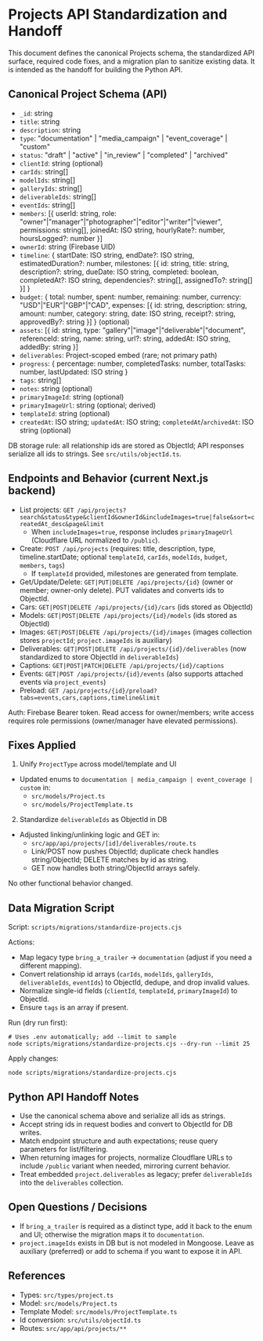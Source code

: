 # Projects API Standardization and Handoff

This document defines the canonical Projects schema, the standardized API surface, required code fixes, and a migration plan to sanitize existing data. It is intended as the handoff for building the Python API.

## Canonical Project Schema (API)

- `_id`: string
- `title`: string
- `description`: string
- `type`: "documentation" | "media_campaign" | "event_coverage" | "custom"
- `status`: "draft" | "active" | "in_review" | "completed" | "archived"
- `clientId`: string (optional)
- `carIds`: string[]
- `modelIds`: string[]
- `galleryIds`: string[]
- `deliverableIds`: string[]
- `eventIds`: string[]
- `members`: [{ userId: string, role: "owner"|"manager"|"photographer"|"editor"|"writer"|"viewer", permissions: string[], joinedAt: ISO string, hourlyRate?: number, hoursLogged?: number }]
- `ownerId`: string (Firebase UID)
- `timeline`: { startDate: ISO string, endDate?: ISO string, estimatedDuration?: number, milestones: [{ id: string, title: string, description?: string, dueDate: ISO string, completed: boolean, completedAt?: ISO string, dependencies?: string[], assignedTo?: string[] }] }
- `budget`: { total: number, spent: number, remaining: number, currency: "USD"|"EUR"|"GBP"|"CAD", expenses: [{ id: string, description: string, amount: number, category: string, date: ISO string, receipt?: string, approvedBy?: string }] } (optional)
- `assets`: [{ id: string, type: "gallery"|"image"|"deliverable"|"document", referenceId: string, name: string, url?: string, addedAt: ISO string, addedBy: string }]
- `deliverables`: Project-scoped embed (rare; not primary path)
- `progress`: { percentage: number, completedTasks: number, totalTasks: number, lastUpdated: ISO string }
- `tags`: string[]
- `notes`: string (optional)
- `primaryImageId`: string (optional)
- `primaryImageUrl`: string (optional; derived)
- `templateId`: string (optional)
- `createdAt`: ISO string; `updatedAt`: ISO string; `completedAt`/`archivedAt`: ISO string (optional)

DB storage rule: all relationship ids are stored as ObjectId; API responses serialize all ids to strings. See `src/utils/objectId.ts`.

## Endpoints and Behavior (current Next.js backend)

- List projects: `GET /api/projects?search&status&type&clientId&ownerId&includeImages=true|false&sort=createdAt_desc&page&limit`
  - When `includeImages=true`, response includes `primaryImageUrl` (Cloudflare URL normalized to `/public`).
- Create: `POST /api/projects` (requires: title, description, type, timeline.startDate; optional `templateId`, `carIds`, `modelIds`, `budget`, `members`, `tags`)
  - If `templateId` provided, milestones are generated from template.
- Get/Update/Delete: `GET|PUT|DELETE /api/projects/{id}` (owner or member; owner-only delete). PUT validates and converts ids to ObjectId.
- Cars: `GET|POST|DELETE /api/projects/{id}/cars` (ids stored as ObjectId)
- Models: `GET|POST|DELETE /api/projects/{id}/models` (ids stored as ObjectId)
- Images: `GET|POST|DELETE /api/projects/{id}/images` (images collection stores `projectId`; `project.imageIds` is auxiliary)
- Deliverables: `GET|POST|DELETE /api/projects/{id}/deliverables` (now standardized to store ObjectId in `deliverableIds`)
- Captions: `GET|POST|PATCH|DELETE /api/projects/{id}/captions`
- Events: `GET|POST /api/projects/{id}/events` (also supports attached events via `project_events`)
- Preload: `GET /api/projects/{id}/preload?tabs=events,cars,captions,timeline&limit`

Auth: Firebase Bearer token. Read access for owner/members; write access requires role permissions (owner/manager have elevated permissions).

## Fixes Applied

1) Unify `ProjectType` across model/template and UI
- Updated enums to `documentation | media_campaign | event_coverage | custom` in:
  - `src/models/Project.ts`
  - `src/models/ProjectTemplate.ts`

2) Standardize `deliverableIds` as ObjectId in DB
- Adjusted linking/unlinking logic and GET in:
  - `src/app/api/projects/[id]/deliverables/route.ts`
  - Link/POST now pushes ObjectId; duplicate check handles string/ObjectId; DELETE matches by id as string.
  - GET now handles both string/ObjectId arrays safely.

No other functional behavior changed.

## Data Migration Script

Script: `scripts/migrations/standardize-projects.cjs`

Actions:
- Map legacy type `bring_a_trailer` -> `documentation` (adjust if you need a different mapping).
- Convert relationship id arrays (`carIds`, `modelIds`, `galleryIds`, `deliverableIds`, `eventIds`) to ObjectId, dedupe, and drop invalid values.
- Normalize single-id fields (`clientId`, `templateId`, `primaryImageId`) to ObjectId.
- Ensure `tags` is an array if present.

Run (dry run first):
```
# Uses .env automatically; add --limit to sample
node scripts/migrations/standardize-projects.cjs --dry-run --limit 25
```

Apply changes:
```
node scripts/migrations/standardize-projects.cjs
```

## Python API Handoff Notes

- Use the canonical schema above and serialize all ids as strings.
- Accept string ids in request bodies and convert to ObjectId for DB writes.
- Match endpoint structure and auth expectations; reuse query parameters for list/filtering.
- When returning images for projects, normalize Cloudflare URLs to include `/public` variant when needed, mirroring current behavior.
- Treat embedded `project.deliverables` as legacy; prefer `deliverableIds` into the `deliverables` collection.

## Open Questions / Decisions

- If `bring_a_trailer` is required as a distinct type, add it back to the enum and UI; otherwise the migration maps it to `documentation`.
- `project.imageIds` exists in DB but is not modeled in Mongoose. Leave as auxiliary (preferred) or add to schema if you want to expose it in API.

## References

- Types: `src/types/project.ts`
- Model: `src/models/Project.ts`
- Template Model: `src/models/ProjectTemplate.ts`
- Id conversion: `src/utils/objectId.ts`
- Routes: `src/app/api/projects/**`

